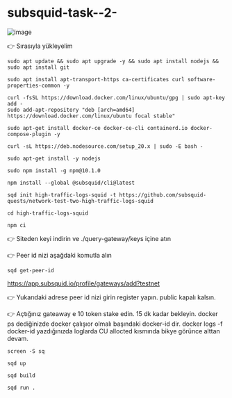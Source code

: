 # subsquid-task--2-

![image](https://github.com/molla202/subsquid-task/assets/91562185/02086ae2-fa38-468c-b514-fbf6e1bf9259)


👉 Sırasıyla yükleyelim
```
sudo apt update && sudo apt upgrade -y && sudo apt install nodejs && sudo apt install git
```
```
sudo apt install apt-transport-https ca-certificates curl software-properties-common -y
```
```
curl -fsSL https://download.docker.com/linux/ubuntu/gpg | sudo apt-key add -
sudo add-apt-repository "deb [arch=amd64] https://download.docker.com/linux/ubuntu focal stable"
```
```
sudo apt-get install docker-ce docker-ce-cli containerd.io docker-compose-plugin -y
```
```
curl -sL https://deb.nodesource.com/setup_20.x | sudo -E bash -
```
```
sudo apt-get install -y nodejs
```
```
sudo npm install -g npm@10.1.0
```
```
npm install --global @subsquid/cli@latest
```
```
sqd init high-traffic-logs-squid -t https://github.com/subsquid-quests/network-test-two-high-traffic-logs-squid
```
```
cd high-traffic-logs-squid
```
```
npm ci
```

👉 Siteden keyi indirin ve ./query-gateway/keys  içine atın

👉 Peer id nizi aşağdaki komutla alın
```
sqd get-peer-id
```

https://app.subsquid.io/profile/gateways/add?testnet

👉 Yukarıdaki adrese peer id nizi girin register yapın. public kapalı kalsın.

👉 Açtığınız gateaway e 10 token stake edin. 15 dk kadar bekleyin. docker ps dediğinizde docker çalışıor olmalı başındaki docker-id dir. docker logs -f docker-id yazdığınızda loglarda CU allocted kısmında bikye görünce alttan devam.
```
screen -S sq
```
```
sqd up
```
```
sqd build
```
```
sqd run .
```
